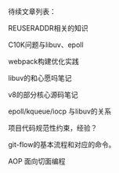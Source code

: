 待续文章列表：

REUSERADDR相关的知识

C10K问题与libuv、epoll

webpack构建优化实践

libuv的和心愿吗笔记

v8的部分核心源码笔记

epoll/kqueue/iocp 与libuv的关系

项目代码规范性约束，经验？


git-flow的基本流程和对应的命令。


AOP 面向切面编程
